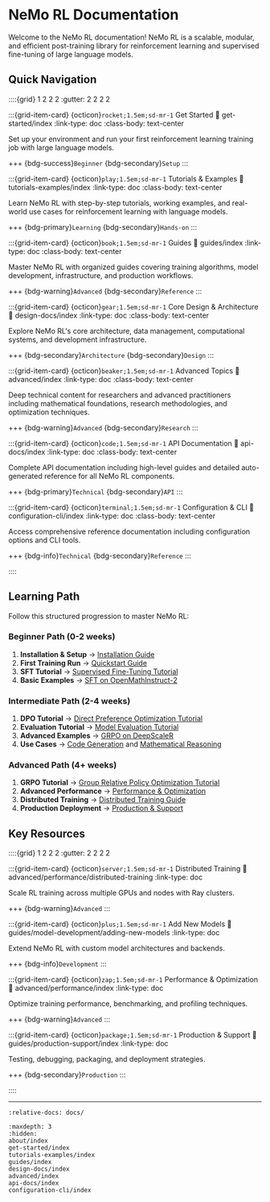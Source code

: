 ﻿---
description: "Comprehensive documentation for NeMo RL - a scalable, modular, and efficient post-training library for reinforcement learning and supervised fine-tuning of large language models"
categories: ["getting-started"]
tags: ["reinforcement-learning", "supervised-fine-tuning", "large-language-models", "documentation", "overview"]
personas: ["mle-focused", "researcher-focused", "admin-focused"]
difficulty: "beginner"
content_type: "concept"
modality: "universal"
---

# NeMo RL Documentation

Welcome to the NeMo RL documentation! NeMo RL is a scalable, modular, and efficient post-training 
library for reinforcement learning and supervised fine-tuning of large language models.

## Quick Navigation

::::{grid} 1 2 2 2
:gutter: 2 2 2 2

:::{grid-item-card} {octicon}`rocket;1.5em;sd-mr-1` Get Started
:link: get-started/index
:link-type: doc
:class-body: text-center

Set up your environment and run your first reinforcement learning training job with large language models.

+++
{bdg-success}`Beginner` {bdg-secondary}`Setup`
:::

:::{grid-item-card} {octicon}`play;1.5em;sd-mr-1` Tutorials & Examples
:link: tutorials-examples/index
:link-type: doc
:class-body: text-center

Learn NeMo RL with step-by-step tutorials, working examples, and real-world use cases for reinforcement learning with language models.

+++
{bdg-primary}`Learning` {bdg-secondary}`Hands-on`
:::

:::{grid-item-card} {octicon}`book;1.5em;sd-mr-1` Guides
:link: guides/index
:link-type: doc
:class-body: text-center

Master NeMo RL with organized guides covering training algorithms, model development, infrastructure, and production workflows.

+++
{bdg-warning}`Advanced` {bdg-secondary}`Reference`
:::

:::{grid-item-card} {octicon}`gear;1.5em;sd-mr-1` Core Design & Architecture
:link: design-docs/index
:link-type: doc
:class-body: text-center

Explore NeMo RL's core architecture, data management, computational systems, and development infrastructure.

+++
{bdg-secondary}`Architecture` {bdg-secondary}`Design`
:::

:::{grid-item-card} {octicon}`beaker;1.5em;sd-mr-1` Advanced Topics
:link: advanced/index
:link-type: doc
:class-body: text-center

Deep technical content for researchers and advanced practitioners including mathematical foundations, research methodologies, and optimization techniques.

+++
{bdg-warning}`Advanced` {bdg-secondary}`Research`
:::

:::{grid-item-card} {octicon}`code;1.5em;sd-mr-1` API Documentation
:link: api-docs/index
:link-type: doc
:class-body: text-center

Complete API documentation including high-level guides and detailed auto-generated reference for all NeMo RL components.

+++
{bdg-primary}`Technical` {bdg-secondary}`API`
:::

:::{grid-item-card} {octicon}`terminal;1.5em;sd-mr-1` Configuration & CLI
:link: configuration-cli/index
:link-type: doc
:class-body: text-center

Access comprehensive reference documentation including configuration options and CLI tools.

+++
{bdg-info}`Technical` {bdg-secondary}`Reference`
:::

::::

## Learning Path

Follow this structured progression to master NeMo RL:

### **Beginner Path** (0-2 weeks)
1. **Installation & Setup** → [Installation Guide](get-started/installation)
2. **First Training Run** → [Quickstart Guide](get-started/quickstart)
3. **SFT Tutorial** → [Supervised Fine-Tuning Tutorial](tutorials-examples/tutorials/sft-tutorial)
4. **Basic Examples** → [SFT on OpenMathInstruct-2](tutorials-examples/examples/sft-openmathinstruct2)

### **Intermediate Path** (2-4 weeks)
1. **DPO Tutorial** → [Direct Preference Optimization Tutorial](tutorials-examples/tutorials/dpo-tutorial)
2. **Evaluation Tutorial** → [Model Evaluation Tutorial](tutorials-examples/tutorials/evaluation-tutorial)
3. **Advanced Examples** → [GRPO on DeepScaleR](tutorials-examples/examples/grpo-deepscaler)
4. **Use Cases** → [Code Generation](tutorials-examples/use-cases/code-generation) and [Mathematical Reasoning](tutorials-examples/use-cases/mathematical-reasoning)

### **Advanced Path** (4+ weeks)
1. **GRPO Tutorial** → [Group Relative Policy Optimization Tutorial](tutorials-examples/tutorials/grpo-tutorial)
2. **Advanced Performance** → [Performance & Optimization](advanced/performance/index)
3. **Distributed Training** → [Distributed Training Guide](advanced/performance/distributed-training)
4. **Production Deployment** → [Production & Support](guides/production-support/index)

## Key Resources

::::{grid} 1 2 2 2
:gutter: 2 2 2 2

:::{grid-item-card} {octicon}`server;1.5em;sd-mr-1` Distributed Training
:link: advanced/performance/distributed-training
:link-type: doc

Scale RL training across multiple GPUs and nodes with Ray clusters.

+++
{bdg-warning}`Advanced`
:::

:::{grid-item-card} {octicon}`plus;1.5em;sd-mr-1` Add New Models
:link: guides/model-development/adding-new-models
:link-type: doc

Extend NeMo RL with custom model architectures and backends.

+++
{bdg-info}`Development`
:::

:::{grid-item-card} {octicon}`zap;1.5em;sd-mr-1` Performance & Optimization
:link: advanced/performance/index
:link-type: doc

Optimize training performance, benchmarking, and profiling techniques.

+++
{bdg-warning}`Advanced`
:::

:::{grid-item-card} {octicon}`package;1.5em;sd-mr-1` Production & Support
:link: guides/production-support/index
:link-type: doc

Testing, debugging, packaging, and deployment strategies.

+++
{bdg-secondary}`Production`
:::

::::

---

```{include} ../README.md
:relative-docs: docs/
```

```{toctree}
:maxdepth: 3
:hidden:
about/index
get-started/index
tutorials-examples/index
guides/index
design-docs/index
advanced/index
api-docs/index
configuration-cli/index
```

